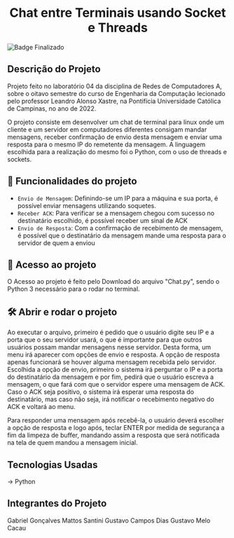 <h1 align="center"> Chat entre Terminais usando Socket e Threads </h1>

![Badge Finalizado](http://img.shields.io/static/v1?label=STATUS&message=FINALIZADO&color=RED&style=for-the-badge)

<h2> Descrição do Projeto </h2>

Projeto feito no laboratório 04 da disciplina de Redes de Computadores A, sobre o oitavo semestre do curso de Engenharia da Computação lecionado pelo professor Leandro Alonso Xastre, na Pontifícia Universidade Católica de Campinas, no ano de 2022.

O projeto consiste em desenvolver um chat de terminal para linux onde um cliente e um servidor em computadores diferentes consigam mandar mensagens, receber confirmação de envio desta mensagem e enviar uma resposta para o mesmo IP do remetente da mensagem. A linguagem escolhida para a realização do mesmo foi o Python, com o uso de threads e sockets.

## :hammer: Funcionalidades do projeto

- `Envio de Mensagem`: Definindo-se um IP para a máquina e sua porta, é possível enviar mensagens utilizando soquetes.
- `Receber ACK`: Para verificar se a mensagem chegou com sucesso no destinatário escolhido, é possível receber um sinal de ACK
- `Envio de Resposta`: Com a confirmação de recebimento de mensagem, é possível que o destinatário da mensagem mande uma resposta para o servidor de quem a enviou

## 📁 Acesso ao projeto

O Acesso ao projeto é feito pelo Download do arquivo "Chat.py", sendo o Python 3 necessário para o rodar no terminal.

## 🛠️ Abrir e rodar o projeto

Ao executar o arquivo, primeiro é pedido que o usuário digite seu IP e a porta que o seu servidor usará, o que é importante para que outros usuários possam mandar mensagens nesse servidor. Desta forma, um menu irá aparecer com opções de envio e resposta. A opção de resposta apenas funcionará se houver alguma mensagem recebida pelo servidor.
Escolhida a opção de envio, primeiro o sistema irá perguntar o IP e a porta do destinatário da mensagem e por fim, pedirá que o usuário escreva a mensagem, o que fará com que o servidor espere uma mensagem de ACK.
Caso o ACK seja positivo, o sistema irá esperar uma resposta do destinatário, mas caso não seja, irá notificar o recebimento negativo do ACK e voltará ao menu.

Para responder uma mensagem após recebê-la, o usuário deverá escolher a opção de resposta e logo após, teclar ENTER por medida de segurança a fim da limpeza de buffer, mandando assim a resposta que será notificada na tela de quem mandou a mensagem inicial.

## Tecnologias Usadas

-> Python

<h2> Integrantes do Projeto </h2>

Gabriel Gonçalves Mattos Santini
Gustavo Campos Dias
Gustavo Melo Cacau
